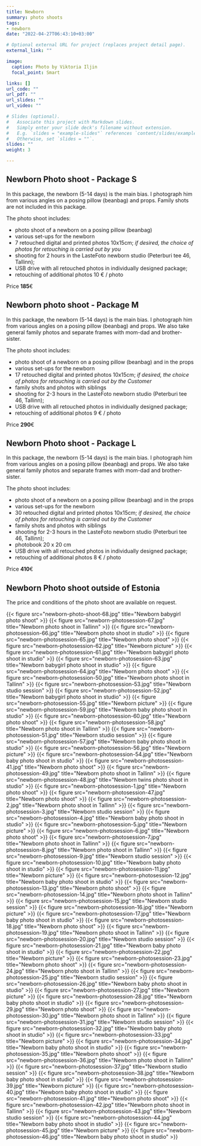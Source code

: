 ```yaml
---
title: Newborn
summary: photo shoots
tags:
- newborn
date: "2022-04-27T06:43:10+03:00"

# Optional external URL for project (replaces project detail page).
external_link: ""

image:
  caption: Photo by Viktoria Iljin
  focal_point: Smart

links: []
url_code: ""
url_pdf: ""
url_slides: ""
url_video: ""

# Slides (optional).
#   Associate this project with Markdown slides.
#   Simply enter your slide deck's filename without extension.
#   E.g. `slides = "example-slides"` references `content/slides/example-slides.md`.
#   Otherwise, set `slides = ""`.
slides: ""
weight: 3

---
```


## Newborn Photo shoot - Package S

In this package, the newborn (5-14 days) is the main bias. I photograph him from various angles on a posing pillow (beanbag) and props. 
Family shots are not included in this package.

The photo shoot includes:
* photo shoot of a newborn on a posing pillow (beanbag)
* various set-ups for the newborn
* 7 retouched digital and printed photos 10x15cm;
_if desired, the choice of photos for retouching is carried out by you_
* shooting for 2 hours in the LasteFoto newborn studio (Peterburi tee 46, Tallinn);
* USB drive with all retouched photos in individually designed package;
* retouching of additional photos 10 € / photo

Price **185**€ 

## Newborn photo shoot - Package M

In this package, the newborn (5-14 days) is the main bias. I photograph him from various angles on a posing pillow (beanbag) and props.  We also take  general family photos and separate frames with mom-dad and brother-sister.

The photo shoot includes:
* photo shoot of a newborn on a posing pillow (beanbag) and in the props
* various set-ups for the newborn
* 17 retouched digital and printed photos 10x15cm;
_if desired, the choice of photos for retouching is carried out by the Customer_
* family shots and photos with siblings
* shooting for 2-3 hours in the LasteFoto newborn studio (Peterburi tee 46, Tallinn);
* USB drive with all retouched photos in individually designed package;
* retouching of additional photos 9 € / photo

Price **290**€ 

## Newborn Photo shoot - Package L

In this package, the newborn (5-14 days) is the main bias. I photograph him from various angles on a posing pillow (beanbag) and props.  We also take  general family photos and separate frames with mom-dad and brother-sister.

The photo shoot includes:
* photo shoot of a newborn on a posing pillow (beanbag) and in the props
* various set-ups for the newborn
* 30 retouched digital and printed photos 10x15cm;
_if desired, the choice of photos for retouching is carried out by the Customer_
* family shots and photos with siblings
* shooting for 2-3 hours in the LasteFoto newborn studio (Peterburi tee 46, Tallinn);
* photobook 20 x 20 cm
* USB drive with all retouched photos in individually designed package;
* retouching of additional photos 8 € / photo

Price **410**€ 

## Newborn Photo shoot outside of Estonia

The price and conditions of the photo shoot are available on request.

{{< figure src="newborn-photo-shoot-68.jpg" title="Newborn babygirl photo shoot" >}}
{{< figure src="newborn-photosession-67.jpg" title="Newborn photo shoot in Tallinn" >}}
{{< figure src="newborn-photosession-66.jpg" title="Newborn photo shoot in studio" >}}
{{< figure src="newborn-photosession-65.jpg" title="Newborn photo shoot" >}}
{{< figure src="newborn-photosession-62.jpg" title="Newborn picture" >}}
{{< figure src="newborn-photosession-61.jpg" title="Newborn babygirl photo shoot in studio" >}}
{{< figure src="newborn-photosession-63.jpg" title="Newborn babygirl photo shoot in studio" >}}
{{< figure src="newborn-photosession-64.jpg" title="Newborn photo shoot" >}}
{{< figure src="newborn-photosession-50.jpg" title="Newborn photo shoot in Tallinn" >}}
{{< figure src="newborn-photosession-53.jpg" title="Newborn studio session" >}}
{{< figure src="newborn-photosession-52.jpg" title="Newborn babygirl photo shoot in studio" >}}
{{< figure src="newborn-photosession-55.jpg" title="Newborn picture" >}}
{{< figure src="newborn-photosession-59.jpg" title="Newborn baby photo shoot in studio" >}}
{{< figure src="newborn-photosession-60.jpg" title="Newborn photo shoot" >}}
{{< figure src="newborn-photosession-58.jpg" title="Newborn photo shoot in Tallinn" >}}
{{< figure src="newborn-photosession-51.jpg" title="Newborn studio session" >}}
{{< figure src="newborn-photosession-57.jpg" title="Newborn baby photo shoot in studio" >}}
{{< figure src="newborn-photosession-56.jpg" title="Newborn picture" >}}
{{< figure src="newborn-photosession-54.jpg" title="Newborn baby photo shoot in studio" >}}
{{< figure src="newborn-photosession-41.jpg" title="Newborn photo shoot" >}}
{{< figure src="newborn-photosession-49.jpg" title="Newborn photo shoot in Tallinn" >}}
{{< figure src="newborn-photosession-48.jpg" title="Newborn twins photo shoot in studio" >}}
{{< figure src="newborn-photosession-1.jpg" title="Newborn photo shoot" >}}
{{< figure src="newborn-photosession-47.jpg" title="Newborn photo shoot" >}}
{{< figure src="newborn-photosession-2.jpg" title="Newborn photo shoot in Tallinn" >}}
{{< figure src="newborn-photosession-3.jpg" title="Newborn studio session" >}}
{{< figure src="newborn-photosession-4.jpg" title="Newborn baby photo shoot in studio" >}}
{{< figure src="newborn-photosession-5.jpg" title="Newborn picture" >}}
{{< figure src="newborn-photosession-6.jpg" title="Newborn photo shoot" >}}
{{< figure src="newborn-photosession-7.jpg" title="Newborn photo shoot in Tallinn" >}}
{{< figure src="newborn-photosession-8.jpg" title="Newborn photo shoot in Tallinn" >}}
{{< figure src="newborn-photosession-9.jpg" title="Newborn studio session" >}}
{{< figure src="newborn-photosession-10.jpg" title="Newborn baby photo shoot in studio" >}}
{{< figure src="newborn-photosession-11.jpg" title="Newborn picture" >}}
{{< figure src="newborn-photosession-12.jpg" title="Newborn baby photo shoot in studio" >}}
{{< figure src="newborn-photosession-13.jpg" title="Newborn photo shoot" >}}
{{< figure src="newborn-photosession-14.jpg" title="Newborn photo shoot in Tallinn" >}}
{{< figure src="newborn-photosession-15.jpg" title="Newborn studio session" >}}
{{< figure src="newborn-photosession-16.jpg" title="Newborn picture" >}}
{{< figure src="newborn-photosession-17.jpg" title="Newborn baby photo shoot in studio" >}}
{{< figure src="newborn-photosession-18.jpg" title="Newborn photo shoot" >}}
{{< figure src="newborn-photosession-19.jpg" title="Newborn photo shoot in Tallinn" >}}
{{< figure src="newborn-photosession-20.jpg" title="Newborn studio session" >}}
{{< figure src="newborn-photosession-21.jpg" title="Newborn baby photo shoot in studio" >}}
{{< figure src="newborn-photosession-22.jpg" title="Newborn picture" >}}
{{< figure src="newborn-photosession-23.jpg" title="Newborn photo shoot" >}}
{{< figure src="newborn-photosession-24.jpg" title="Newborn photo shoot in Tallinn" >}}
{{< figure src="newborn-photosession-25.jpg" title="Newborn studio session" >}}
{{< figure src="newborn-photosession-26.jpg" title="Newborn baby photo shoot in studio" >}}
{{< figure src="newborn-photosession-27.jpg" title="Newborn picture" >}}
{{< figure src="newborn-photosession-28.jpg" title="Newborn baby photo shoot in studio" >}}
{{< figure src="newborn-photosession-29.jpg" title="Newborn photo shoot" >}}
{{< figure src="newborn-photosession-30.jpg" title="Newborn photo shoot in Tallinn" >}}
{{< figure src="newborn-photosession-31.jpg" title="Newborn studio session" >}}
{{< figure src="newborn-photosession-32.jpg" title="Newborn baby photo shoot in studio" >}}
{{< figure src="newborn-photosession-33.jpg" title="Newborn picture" >}}
{{< figure src="newborn-photosession-34.jpg" title="Newborn baby photo shoot in studio" >}}
{{< figure src="newborn-photosession-35.jpg" title="Newborn photo shoot" >}}
{{< figure src="newborn-photosession-36.jpg" title="Newborn photo shoot in Tallinn" >}}
{{< figure src="newborn-photosession-37.jpg" title="Newborn studio session" >}}
{{< figure src="newborn-photosession-38.jpg" title="Newborn baby photo shoot in studio" >}}
{{< figure src="newborn-photosession-39.jpg" title="Newborn picture" >}}
{{< figure src="newborn-photosession-40.jpg" title="Newborn baby photo shoot in studio" >}}
{{< figure src="newborn-photosession-41.jpg" title="Newborn photo shoot" >}}
{{< figure src="newborn-photosession-42.jpg" title="Newborn photo shoot in Tallinn" >}}
{{< figure src="newborn-photosession-43.jpg" title="Newborn studio session" >}}
{{< figure src="newborn-photosession-44.jpg" title="Newborn baby photo shoot in studio" >}}
{{< figure src="newborn-photosession-45.jpg" title="Newborn picture" >}}
{{< figure src="newborn-photosession-46.jpg" title="Newborn baby photo shoot in studio" >}}